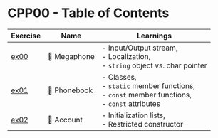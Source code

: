 # CPP00 - Table of Contents

| Exercise     | Name         | Learnings                                                                                               |
| ------------ | ------------ | ------------------------------------------------------------------------------------------------------- |
| [ex00](ex00) | 📢 Megaphone | - Input/Output stream, <br> - Localization, <br> - `string` object vs. char pointer                     |
| [ex01](ex01) | 📒 Phonebook | - Classes, <br> - `static` member functions, <br> - `const` member functions, <br> - `const` attributes |
| [ex02](ex02) | 👤 Account   | - Initialization lists, <br> - Restricted constructor                                                   |
